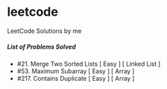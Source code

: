# leetcode
LeetCode Solutions by me

##### List of Problems Solved
-  #21. Merge Two Sorted Lists [ Easy ] [ Linked List ]
-  #53. Maximum Subarray [ Easy ] [ Array ]
- #217. Contains Duplicate [ Easy ] [ Array ]
